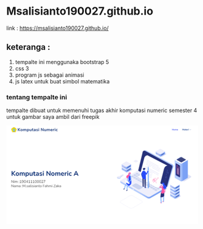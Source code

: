# Msalisianto190027.github.io
link : https://msalisianto190027.github.io/

## keteranga :
1. tempalte ini menggunaka bootstrap 5
2. css 3
3. program js sebagai animasi
4. js latex untuk buat simbol matematika

### tentang tempalte ini
tempalte  dibuat untuk memenuhi tugas akhir komputasi numeric semester 4 <br>
untuk gambar saya ambil dari freepik

![tampilan web](https://github.com/Msalisianto190027/Msalisianto190027.github.io/blob/main/tampilan.png)

